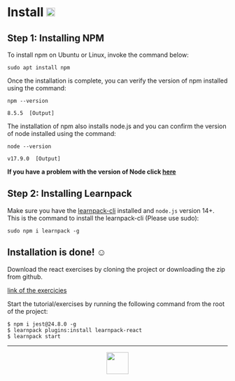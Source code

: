 # Install <img src="../.assets/react-icon.png" width=20>

## Step 1: Installing NPM

To install npm on Ubuntu or Linux, invoke the command below:
```shell
sudo apt install npm
```

Once the installation is complete, you can verify the version of npm installed using the command:
```shell
npm --version

8.5.5  [Output]
```

The installation of npm also installs node.js and you can confirm the version of node installed using the command:
```shell
node --version

v17.9.0  [Output]
```

**If you have a problem with the version of Node click [here](Problems.md#problems)**

## Step 2: Installing Learnpack

Make sure you have the [learnpack-cli](https://github.com/learnpack/learnpack-cli) installed and `node.js` version 14+. This is the command to install the learnpack-cli (Please use sudo):

```shell
sudo npm i learnpack -g
```

## Installation is done! :relaxed:

Download the react exercises by cloning the project or downloading the zip from github.

[link of the exercicies](https://github.com/juniorconseiltaker/workshop-reactjs-part1/blob/master/exercises/README.md#exercises)

Start the tutorial/exercises by running the following command from the root of the project:
```shell
$ npm i jest@24.8.0 -g
$ learnpack plugins:install learnpack-react
$ learnpack start
```

---

<div align="center">

<a href="https://github.com/juniorconseiltaker" target="_blank"><img src="../.assets/taker-icon.png" width="50"></a>

</div>

